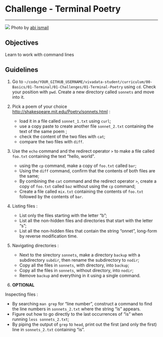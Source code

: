 # Challenge - Terminal Poetry

---
![](https://images.unsplash.com/photo-1505848460926-cafbb9f7cc3f?ixlib=rb-1.2.1&ixid=eyJhcHBfaWQiOjEyMDd9&auto=format&fit=crop&w=1489&q=80)
Photo by [abi ismail](https://unsplash.com/photos/tu7g9G3J9Oo)

## Objectives
Learn to work with command lines

## Guidelines

1. Go to `~/code/YOUR_GITHUB_USERNAME/vivadata-student/curriculum/00-Basics/01-Terminal/01-Challenges/01-Terminal-Poetry` using `cd`. Check your position with `pwd`. Create a new directory called `sonnets` and move into it.

2. Pick a poem of your choice http://shakespeare.mit.edu/Poetry/sonnets.html :
   - load it in a file called `sonnet_1.txt` using `curl`;
   - use a copy paste to create another file `sonnet_2.txt` containing the text of the same poem ;
   - check the content of the two files with `cat`;
   - compare the two files with `diff`.

3. Use the `echo` command and the redirect operator `>` to make a file called `foo.txt` containing the text “hello, world".
   - using the `cp` command, make a copy of `foo.txt` called `bar`;
   - Using the `diff` command, confirm that the contents of both files are the same;
   - By combining the `cat` command and the redirect operator `>`, create a copy of `foo.txt` called `baz` without using the `cp` command;
   - Create a file called `mix.txt` containing the contents of `foo.txt` followed by the contents of `bar`.

4. Listing files :
   - List only the files starting with the letter “b”;
   - List all the non-hidden files and directories that start with the letter “s”;
   - List all the non-hidden files that contain the string “onnet”, long-form by reverse modification time.

5. Navigating directories :
   - Next to the sirectory `sonnets`, make a directory `backup` with a subdirectory `subdir`, then rename the subdirectory to `nodir`;
   - Copy all the files in `sonnets`, with directory, into `backup`;
   - Copy all the files in `sonnets`, without directory, into `nodir`;
   - Remove `backup` and everything in it using a single command.

6. **OPTIONAL**

Inspecting files :
   - By searching `man grep` for “line number”, construct a command to find the line numbers in `sonnets_2.txt` where the string “is” appears.
   - Figure out how to go directly to the last occurrences of “is” when running `less sonnets_2.txt`;
   - By piping the output of `grep` to `head`, print out the first (and only the first) line in `sonnets_2.txt` containing “is”.
